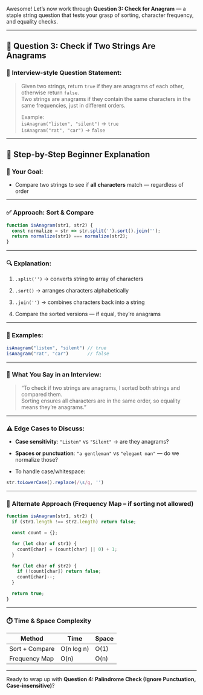 Awesome! Let’s now work through **Question 3: Check for Anagram** — a staple string question that tests your grasp of sorting, character frequency, and equality checks.

---

## 🔹 **Question 3: Check if Two Strings Are Anagrams**

### 🧠 **Interview-style Question Statement:**

> Given two strings, return `true` if they are anagrams of each other, otherwise return `false`.  
> Two strings are anagrams if they contain the same characters in the same frequencies, just in different orders.
> 
> Example:  
> `isAnagram("listen", "silent")` → `true`  
> `isAnagram("rat", "car")` → `false`

---

## 🧱 **Step-by-Step Beginner Explanation**

### 🎯 Your Goal:

- Compare two strings to see if **all characters** match — regardless of order
    

---

### ✅ **Approach: Sort & Compare**

```js
function isAnagram(str1, str2) {
  const normalize = str => str.split('').sort().join('');
  return normalize(str1) === normalize(str2);
}
```

---

### 🔍 **Explanation:**

1. `.split('')` → converts string to array of characters
    
2. `.sort()` → arranges characters alphabetically
    
3. `.join('')` → combines characters back into a string
    
4. Compare the sorted versions — if equal, they’re anagrams
    

---

### 🧪 Examples:

```js
isAnagram("listen", "silent") // true
isAnagram("rat", "car")       // false
```

---

### 🧠 What You Say in an Interview:

> “To check if two strings are anagrams, I sorted both strings and compared them.  
> Sorting ensures all characters are in the same order, so equality means they’re anagrams.”

---

### ⚠️ Edge Cases to Discuss:

- **Case sensitivity**: `"Listen"` vs `"Silent"` → are they anagrams?
    
- **Spaces or punctuation**: `"a gentleman"` vs `"elegant man"` — do we normalize those?
    
- To handle case/whitespace:
    

```js
str.toLowerCase().replace(/\s/g, '')
```

---

### 🔁 Alternate Approach (Frequency Map – if sorting not allowed)

```js
function isAnagram(str1, str2) {
  if (str1.length !== str2.length) return false;

  const count = {};

  for (let char of str1) {
    count[char] = (count[char] || 0) + 1;
  }

  for (let char of str2) {
    if (!count[char]) return false;
    count[char]--;
  }

  return true;
}
```

---

### ⏱️ Time & Space Complexity

|Method|Time|Space|
|---|---|---|
|Sort + Compare|O(n log n)|O(1)|
|Frequency Map|O(n)|O(n)|

---

Ready to wrap up with **Question 4: Palindrome Check (Ignore Punctuation, Case-insensitive)**?